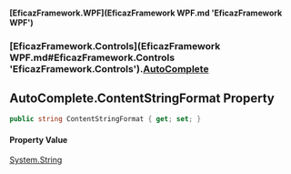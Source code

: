 #### [EficazFramework.WPF](EficazFramework WPF.md 'EficazFramework WPF')
### [EficazFramework.Controls](EficazFramework WPF.md#EficazFramework.Controls 'EficazFramework.Controls').[AutoComplete](EficazFramework.Controls/AutoComplete.md 'EficazFramework.Controls.AutoComplete')

## AutoComplete.ContentStringFormat Property

```csharp
public string ContentStringFormat { get; set; }
```

#### Property Value
[System.String](https://docs.microsoft.com/en-us/dotnet/api/System.String 'System.String')